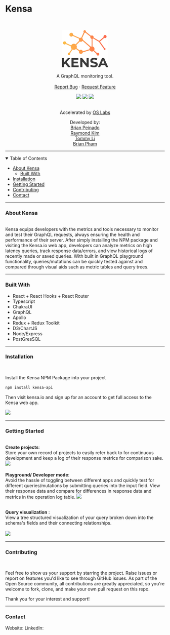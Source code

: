 # Kensa

<br />
<p align="center">
  <a href="https://github.com/oslabs-beta/kensa">
    <img src="./src/assets/Kensa_cropped.png" alt="Logo" height="120">
  </a>

  <!-- <h3 align="center">Kensa</h3> -->

<p align="center">
    A GraphQL monitoring tool.
    <br />
    <!-- <a href="https://github.com/oslabs-beta/kensa"><strong>Explore the docs »</strong></a> -->
    <br />
    <a href="https://github.com/oslabs-beta/kensa/issues">Report Bug</a>
    ·
    <a href="https://github.com/oslabs-beta/kensa/issues">Request Feature</a>

<div align="center">
  <a href="https://github.com/open-source-labs/Kensa/blob/master/LICENSE"><img src="https://img.shields.io/badge/License-MIT-yellow.svg" /></a>
  <a href="https://github.com/oslabs-beta/kensa/issues"><img src="https://img.shields.io/badge/contributions-welcome-brightgreen.svg?style=flat)](https://github.com/dwyl/esta/issues"/></a>
  <a href="https://github.com/oslabs-beta/kensa/issues"><img src="https://travis-ci.org/boennemann/badges.svg?branch=master" /></a>

  </div>

<div align="center">
<br />

Accelerated by [OS Labs](https://github.com/open-source-labs)
<br />

Developed by:<br />
[Brian Peinado](https://github.com/brianhip) <br />
[Raymond Kim](https://github.com/raymonnd)<br />
[Tommy Li](https://github.com/tommyli97)<br />
[Brian Pham](https://github.com/brpham13)<br />

</div>

</p>

<hr>
<!-- TABLE OF CONTENTS -->
<details open="open">
  <summary>Table of Contents</summary>
  <ul>
    <li>
      <a href="#about-the-project">About Kensa</a>
      <ul>
        <li><a href="#built-with">Built With</a></li>
      </ul>
    </li>
    <li><a href="#installation">Installation</a></li>
    <li>
      <a href="#getting-started">Getting Started</a></li>
    </li>
    <li><a href="#contributing">Contributing</a></li>
    <li><a href="#contact">Contact</a></li>
  </ul>
</details>

<hr>

### About Kensa

<br />
Kensa equips developers with the metrics and tools necessary to monitor and test their GraphQL requests, always ensuring the health and performance of their server. After simply installing the NPM package and visiting the Kensa.io web app, developers can analyze metrics on high latency queries, track response data/errors, and view historical logs of recently made or saved queries. With built in GraphQL playground functionality, queries/mutations can be quickly tested against and compared through visual aids such as metric tables and query trees.

<hr>

### Built With

<ul>
<li>React + React Hooks + React Router</li>
<li>Typescript</li>
<li>ChakraUI</li>
<li>GraphQL</li>
<li>Apollo</li>
<li>Redux + Redux Toolkit</li>
<li>D3/ChartJS</li>
<li>Node/Express</li>
<li>PostGresSQL</li>
</ul>

<hr>

### Installation

<br />

Install the Kensa NPM Package into your project

```sh
npm install kensa-api
```

Then visit kensa.io and sign up for an account to get full access to the Kensa web app.

<a href="https://www.loom.com/share/b56225773efb488d91ba52d632fe8d46">
    <img style="max-width:400px;" src="https://cdn.loom.com/sessions/thumbnails/b56225773efb488d91ba52d632fe8d46-1668035682296.gif">
  </a>

<hr>

### Getting Started

<br />
<strong>Create projects</strong>: <br />
Store your own record of projects to easily refer back to for continuous development and keep a log of their response metrics for comparison sake.

<a href="https://www.loom.com/share/824b6dc1183f4ee88fa75610fdfc6ce5">
    <img style="max-width:400px;" src="https://cdn.loom.com/sessions/thumbnails/824b6dc1183f4ee88fa75610fdfc6ce5-1668036068278.gif">
  </a>
<br />
<br />
<strong>Playground/ Developer mode</strong>:<br />
Avoid the hassle of toggling between different apps and quickly test for different queries/mutations by submitting queries into the input field. View their response data and compare for differences in response data and metrics in the operation log table.

<a href="https://www.loom.com/share/ba290183644b482baa6bdabe7f2a470f">
    <img style="max-width:400px;" src="https://cdn.loom.com/sessions/thumbnails/ba290183644b482baa6bdabe7f2a470f-1668054865164-with-play.gif">
  </a>
  <br />
<br />

<strong>Query visualization</strong> :<br />
View a tree structured visualization of your query broken down into the schema's fields and their connecting relationships.<br />
<br />
<a href="https://www.loom.com/share/a620dc7da99948899bdcf1729be4bad6">
<img style="max-width:400px;" src="https://cdn.loom.com/sessions/thumbnails/a620dc7da99948899bdcf1729be4bad6-1668036652164-with-play.gif">
</a>

<hr>

### Contributing

<br />

Feel free to show us your support by starring the project.
Raise issues or report on features you'd like to see through GitHub issues.
As part of the Open Source community, all contributions are greatly appreciated, so you're welcome to fork, clone, and make your own pull request on this repo.

Thank you for your interest and support!

<hr>

### Contact

Website:
LinkedIn:
